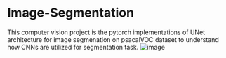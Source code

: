 # Image-Segmentation
This computer vision project is the pytorch implementations of UNet architecture for image segmenation on psacalVOC dataset to understand how CNNs are utilized for segmentation task.
![image](https://user-images.githubusercontent.com/74629958/156903169-3c8bed2f-2fba-4312-a959-998675008a3b.png)
